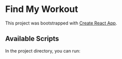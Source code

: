 # Find My Workout

This project was bootstrapped with [Create React App](https://github.com/facebook/create-react-app).

## Available Scripts

In the project directory, you can run:

